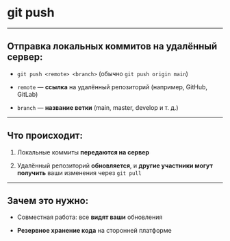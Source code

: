 # git push

---

## Отправка локальных коммитов на удалённый сервер:

  * `git push <remote> <branch>` (обычно `git push origin main`)

  * `remote` — **ссылка** на удалённый репозиторий (например, GitHub, GitLab)

  * `branch` — **название ветки** (main, master, develop и т. д.)

---

## Что происходит:

   1. Локальные коммиты **передаются на сервер**

   2. Удалённый репозиторий **обновляется**, и **другие участники могут получить** ваши изменения через `git pull`

---

## Зачем это нужно:

  * Совместная работа: все **видят ваши** обновления

  * **Резервное хранение кода** на сторонней платформе